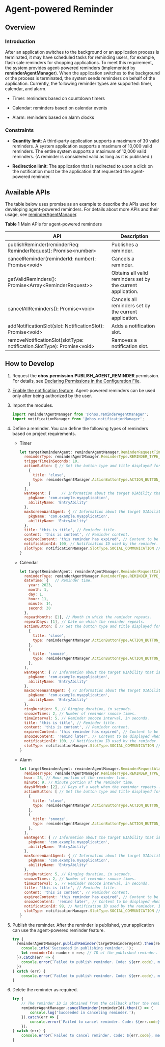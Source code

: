 # Agent-powered Reminder

## Overview

### Introduction

After an application switches to the background or an application process is terminated, it may have scheduled tasks for reminding users, for example, flash sale reminders for shopping applications. To meet this requirement, the system provides agent-powered reminders (implemented by **reminderAgentManager**). When the application switches to the background or the process is terminated, the system sends reminders on behalf of the application. Currently, the following reminder types are supported: timer, calendar, and alarm.

- Timer: reminders based on countdown timers

- Calendar: reminders based on calendar events

- Alarm: reminders based on alarm clocks

### Constraints

- **Quantity limit**: A third-party application supports a maximum of 30 valid reminders. A system application supports a maximum of 10,000 valid reminders. The entire system supports a maximum of 12,000 valid reminders. (A reminder is considered valid as long as it is published.)

- **Redirection limit**: The application that is redirected to upon a click on the notification must be the application that requested the agent-powered reminder.


## Available APIs

The table below uses promise as an example to describe the APIs used for developing agent-powered reminders. For details about more APIs and their usage, see [reminderAgentManager](../reference/apis/js-apis-reminderAgentManager.md).

**Table 1** Main APIs for agent-powered reminders

| API| Description|
| -------- | -------- |
| publishReminder(reminderReq: ReminderRequest): Promise&lt;number&gt; | Publishes a reminder.|
| cancelReminder(reminderId: number): Promise&lt;void&gt; | Cancels a reminder.|
| getValidReminders(): Promise&lt;Array&lt;ReminderRequest&gt;&gt; | Obtains all valid reminders set by the current application.|
| cancelAllReminders(): Promise&lt;void&gt; | Cancels all reminders set by the current application.|
| addNotificationSlot(slot: NotificationSlot): Promise&lt;void&gt; | Adds a notification slot.|
| removeNotificationSlot(slotType: notification.SlotType): Promise&lt;void&gt; | Removes a notification slot.|


## How to Develop

1. Request the **ohos.permission.PUBLISH_AGENT_REMINDER** permission. For details, see [Declaring Permissions in the Configuration File](../security/accesstoken-guidelines.md#declaring-permissions-in-the-configuration-file).

2. [Enable the notification feature](../notification/notification-enable.md). Agent-powered reminders can be used only after being authorized by the user.

3. Import the modules.
   
   ```js
   import reminderAgentManager from '@ohos.reminderAgentManager';
   import notificationManager from '@ohos.notificationManager';
   ```

4. Define a reminder. You can define the following types of reminders based on project requirements.

   - Timer
     
      ```js
      let targetReminderAgent: reminderAgentManager.ReminderRequestTimer = {
        reminderType: reminderAgentManager.ReminderType.REMINDER_TYPE_TIMER,   // The reminder type is timer.
        triggerTimeInSeconds: 10,
        actionButton: [ // Set the button type and title displayed for the reminder in the notification panel.
          {
            title: 'close',
            type: reminderAgentManager.ActionButtonType.ACTION_BUTTON_TYPE_CLOSE
          }
        ],
        wantAgent: {     // Information about the target UIAbility that is displayed after the reminder notification is touched.
          pkgName: 'com.example.myapplication',
          abilityName: 'EntryAbility'
        },
        maxScreenWantAgent: { // Information about the target UIAbility that is automatically started when the specified reminder time arrives is displayed in full screen.
          pkgName: 'com.example.myapplication',
          abilityName: 'EntryAbility'
        },
        title: 'this is title', // Reminder title.
        content: 'this is content', // Reminder content.
        expiredContent: 'this reminder has expired', // Content to be displayed after the reminder expires.
        notificationId: 100, // Notification ID used by the reminder. If there are reminders with the same notification ID, the later one will overwrite the earlier one.
        slotType: notificationManager.SlotType.SOCIAL_COMMUNICATION // Type of the slot used by the reminder.
      }
      ```

   - Calendar
     
      ```js
      let targetReminderAgent: reminderAgentManager.ReminderRequestCalendar = {
        reminderType: reminderAgentManager.ReminderType.REMINDER_TYPE_CALENDAR, // The reminder type is calendar.
        dateTime: {   // Reminder time.
          year: 2023,
          month: 1,
          day: 1,
          hour: 11,
          minute: 14,
          second: 30
        },
        repeatMonths: [1], // Month in which the reminder repeats.
        repeatDays: [1], // Date on which the reminder repeats.
        actionButton: [ // Set the button type and title displayed for the reminder in the notification panel.
          {
            title: 'close',
            type: reminderAgentManager.ActionButtonType.ACTION_BUTTON_TYPE_CLOSE
          },
          {
            title: 'snooze',
            type: reminderAgentManager.ActionButtonType.ACTION_BUTTON_TYPE_SNOOZE
          },
        ],
        wantAgent: { // Information about the target UIAbility that is displayed after the reminder notification is touched.
          pkgName: 'com.example.myapplication',
          abilityName: 'EntryAbility'
        },
        maxScreenWantAgent: { // Information about the target UIAbility that is automatically started when the specified reminder time arrives is displayed in full screen.
          pkgName: 'com.example.myapplication',
          abilityName: 'EntryAbility'
        },
        ringDuration: 5, // Ringing duration, in seconds.
        snoozeTimes: 2, // Number of reminder snooze times.
        timeInterval: 5, // Reminder snooze interval, in seconds.
        title: 'this is title', // Reminder title.
        content: 'this is content', // Reminder content.
        expiredContent: 'this reminder has expired', // Content to be displayed after the reminder expires.
        snoozeContent: 'remind later', // Content to be displayed when the reminder is snoozed.
        notificationId: 100, // Notification ID used by the reminder. If there are reminders with the same notification ID, the later one will overwrite the earlier one.
        slotType: notificationManager.SlotType.SOCIAL_COMMUNICATION // Type of the slot used by the reminder.
      }
      ```

   - Alarm
   
      ```js
      let targetReminderAgent: reminderAgentManager.ReminderRequestAlarm = {
        reminderType: reminderAgentManager.ReminderType.REMINDER_TYPE_ALARM, // The reminder type is alarm.
        hour: 23, // Hour portion of the reminder time.
        minute: 9, // Minute portion of the reminder time.
        daysOfWeek: [2], // Days of a week when the reminder repeats..
        actionButton: [ // Set the button type and title displayed for the reminder in the notification panel.
          {
            title: 'close',
            type: reminderAgentManager.ActionButtonType.ACTION_BUTTON_TYPE_CLOSE
          },
          {
            title: 'snooze',
            type: reminderAgentManager.ActionButtonType.ACTION_BUTTON_TYPE_SNOOZE
          },
        ],
        wantAgent: { // Information about the target UIAbility that is displayed after the reminder notification is touched.
          pkgName: 'com.example.myapplication',
          abilityName: 'EntryAbility'
        },
        maxScreenWantAgent: { // Information about the target UIAbility that is automatically started when the specified reminder time arrives is displayed in full screen.
          pkgName: 'com.example.myapplication',
          abilityName: 'EntryAbility'
        },
        ringDuration: 5, // Ringing duration, in seconds.
        snoozeTimes: 2, // Number of reminder snooze times.
        timeInterval: 5, // Reminder snooze interval, in seconds.
        title: 'this is title', // Reminder title.
        content: 'this is content', // Reminder content.
        expiredContent: 'this reminder has expired', // Content to be displayed after the reminder expires.
        snoozeContent: 'remind later', // Content to be displayed when the reminder is snoozed.
        notificationId: 99, // Notification ID used by the reminder. If there are reminders with the same notification ID, the later one will overwrite the earlier one.
        slotType: notificationManager.SlotType.SOCIAL_COMMUNICATION // Type of the slot used by the reminder.
      }
      ```

5. Publish the reminder. After the reminder is published, your application can use the agent-powered reminder feature.
   
   ```js
   try {
     reminderAgentManager.publishReminder(targetReminderAgent).then(res => {
       console.info('Succeeded in publishing reminder. ');
       let reminderId: number = res; // ID of the published reminder.
     }).catch(err => {
       console.error(`Failed to publish reminder. Code: ${err.code}, message: ${err.message}`);
     })
   } catch (err) {
       console.error(`Failed to publish reminder. Code: ${err.code}, message: ${err.message}`);
   }
   ```

6. Delete the reminder as required.
   
   ```js
   try {
       // The reminder ID is obtained from the callback after the reminder is published.
       reminderAgentManager.cancelReminder(reminderId).then(() => {
           console.log('Succeeded in canceling reminder.');
       }).catch(err => {
           console.error(`Failed to cancel reminder. Code: ${err.code}, message: ${err.message}`);
       });
   } catch (err) {
       console.error(`Failed to cancel reminder. Code: ${err.code}, message: ${err.message}`);
   }
   ```

